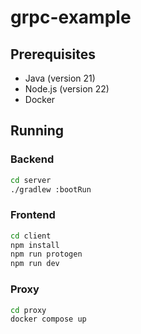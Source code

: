 # grpc-example

## Prerequisites

- Java (version 21)
- Node.js (version 22)
- Docker

## Running

### Backend

```bash
cd server
./gradlew :bootRun
```

### Frontend

```bash
cd client
npm install
npm run protogen
npm run dev
```

### Proxy

```bash
cd proxy
docker compose up
```
